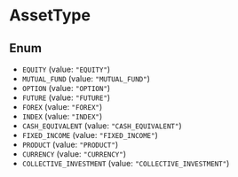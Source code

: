 # AssetType

## Enum

* `EQUITY` (value: `"EQUITY"`)
* `MUTUAL_FUND` (value: `"MUTUAL_FUND"`)
* `OPTION` (value: `"OPTION"`)
* `FUTURE` (value: `"FUTURE"`)
* `FOREX` (value: `"FOREX"`)
* `INDEX` (value: `"INDEX"`)
* `CASH_EQUIVALENT` (value: `"CASH_EQUIVALENT"`)
* `FIXED_INCOME` (value: `"FIXED_INCOME"`)
* `PRODUCT` (value: `"PRODUCT"`)
* `CURRENCY` (value: `"CURRENCY"`)
* `COLLECTIVE_INVESTMENT` (value: `"COLLECTIVE_INVESTMENT"`)
